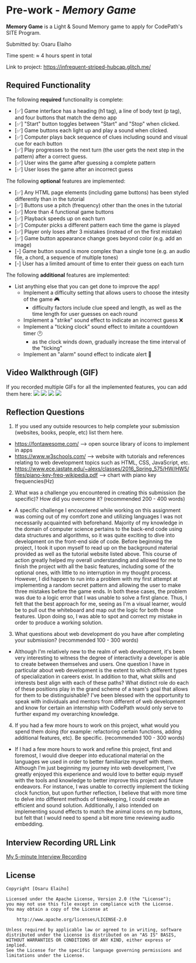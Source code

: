 # Pre-work - *Memory Game*

**Memory Game** is a Light & Sound Memory game to apply for CodePath's SITE Program. 

Submitted by: Osaru Elaiho

Time spent: ≈ 4 hours spent in total

Link to project: https://infrequent-striped-hubcap.glitch.me/

## Required Functionality

The following **required** functionality is complete:

* [✅] Game interface has a heading (h1 tag), a line of body text (p tag), and four buttons that match the demo app
* [✅] "Start" button toggles between "Start" and "Stop" when clicked. 
* [✅] Game buttons each light up and play a sound when clicked. 
* [✅] Computer plays back sequence of clues including sound and visual cue for each button
* [✅] Play progresses to the next turn (the user gets the next step in the pattern) after a correct guess. 
* [✅] User wins the game after guessing a complete pattern
* [✅] User loses the game after an incorrect guess

The following **optional** features are implemented:

* [✅] Any HTML page elements (including game buttons) has been styled differently than in the tutorial
* [✅] Buttons use a pitch (frequency) other than the ones in the tutorial
* [✅] More than 4 functional game buttons
* [✅] Playback speeds up on each turn
* [✅] Computer picks a different pattern each time the game is played
* [✅] Player only loses after 3 mistakes (instead of on the first mistake)
* [✅] Game button appearance change goes beyond color (e.g. add an image)
* [-] Game button sound is more complex than a single tone (e.g. an audio file, a chord, a sequence of multiple tones)
* [-] User has a limited amount of time to enter their guess on each turn

The following **additional** features are implemented:

- List anything else that you can get done to improve the app!
  - Implement a difficulty setting that allows users to choose the intesity of the game 🎮 
     - difficulty factors include clue speed and length, as well as the time length for user guesses on each round
  - Implement a "strike" sound effect to indicate an incorrect guess ❌
  - Implement a "ticking clock" sound effect to imitate a countdown timer 🕐
     - as the clock winds down, gradually increase the time interval of the "ticking"  
  - Implement an "alarm" sound effect to indicate alert 🚨

## Video Walkthrough (GIF)

If you recorded multiple GIFs for all the implemented features, you can add them here:
![](http://g.recordit.co/H8PQ8eOoXq.gif)
![](gif2-link-here)
![](gif3-link-here)
![](gif4-link-here)

## Reflection Questions
1. If you used any outside resources to help complete your submission (websites, books, people, etc) list them here. 
- https://fontawesome.com/ --> open source library of icons to implement in apps
- https://www.w3schools.com/ --> website with tutorials and references relating to web development topics such as HTML, CSS, JavaScript, etc.
- https://www.ece.iastate.edu/~alexs/classes/2016_Spring_575/HW/HW5/files/piano-key-freq-wikipedia.pdf --> chart with piano key frequencies(Hz)

2. What was a challenge you encountered in creating this submission (be specific)? How did you overcome it? (recommended 200 - 400 words) 
- A specific challenge I encountered while working on this assignment was coming out of my comfort zone and utilizing languages I was not necessarily acquainted with beforehand. Majority of my knowledge in the domain of computer science pertains to the back-end code using data structures and algorithms, so it was quite exciting to dive into development on the front-end side of code. Before beginning the project, I took it upon myself to read up on the background material provided as well as the tutorial website listed above. This course of action greatly helped my overall understanding and allowed for me to finish the project with all the basic features, including some of the optional ones, with little to no interruption in my thought process. However, I did happen to run into a problem with my first attempt at implementing a random secret pattern and allowing the user to make three mistakes before the game ends. In both these cases, the problem was due to a logic error that I was unable to solve a first glance. Thus, I felt that the best approach for me, seeing as I'm a visual learner, would be to pull out the whiteboard and map out the logic for both those features. Upon doing so, I was able to spot and correct my mistake in order to produce a working solution.

3. What questions about web development do you have after completing your submission? (recommended 100 - 300 words) 
- Although I'm relatively new to the realm of web development, it's been very interesting to witness the degree of interactivity a developer is able to create between themselves and users. One question I have in particular about web development is the extent to which different types of specialization in careers exist. In addition to that, what skills and interests best align with each of these paths? What distinct role do each of these positions play in the grand scheme of a team's goal that allows for them to be distinguishable? I've been blessed with the opportunity to speak with individuals and mentors from different of web development and know for certain an internship with CodePath would only serve to further expand my overarching knowledge. 

4. If you had a few more hours to work on this project, what would you spend them doing (for example: refactoring certain functions, adding additional features, etc). Be specific. (recommended 100 - 300 words) 
- If I had a few more hours to work and refine this project, first and foremost, I would dive deeper into educational material on the languages we used in order to better familiarize myself with them. Although I'm just beginning my journey into web development, I've greatly enjoyed this experience and would love to better equip myself with the tools and knowledge to better improve this project and future endeavors. For instance, I was unable to correctly implement the ticking clock function, but upon further reflection, I believe that with more time to delve into different methods of timekeeping, I could create an efficient and sound solution. Additionally, I also intended on implementing sound effects to match the animal icons on my buttons, but felt that I would need to spend a bit more time reviewing audio embedding.


## Interview Recording URL Link

[My 5-minute Interview Recording](https://www.loom.com/share/e24a34e5203948cbacc7a076d64860b5)


## License

    Copyright [Osaru Elaiho]

    Licensed under the Apache License, Version 2.0 (the "License");
    you may not use this file except in compliance with the License.
    You may obtain a copy of the License at

        http://www.apache.org/licenses/LICENSE-2.0

    Unless required by applicable law or agreed to in writing, software
    distributed under the License is distributed on an "AS IS" BASIS,
    WITHOUT WARRANTIES OR CONDITIONS OF ANY KIND, either express or implied.
    See the License for the specific language governing permissions and
    limitations under the License. 
